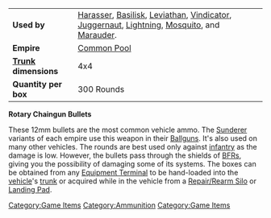 |                                                 |                                                                                                                                                                                                                                                                                                                         |
| ----------------------------------------------- | ----------------------------------------------------------------------------------------------------------------------------------------------------------------------------------------------------------------------------------------------------------------------------------------------------------------------- |
| **Used by**                                     | [Harasser](../vehicles/Harasser.md), [Basilisk](../vehicles/Basilisk.md), [Leviathan](../vehicles/Leviathan.md), [Vindicator](../vehicles/Vindicator.md), [Juggernaut](../vehicles/Juggernaut.md), [Lightning](../vehicles/Lightning.md), [Mosquito](../vehicles/Mosquito.md), and [Marauder](../vehicles/Marauder.md). |
| **Empire**                                      | [Common Pool](../terminology/Common_Pool.md)                                                                                                                                                                                                                                                                            |
| **[Trunk](../terminology/Trunk.md) dimensions** | 4x4                                                                                                                                                                                                                                                                                                                     |
| **Quantity per box**                            | 300 Rounds                                                                                                                                                                                                                                                                                                              |

**Rotary Chaingun Bullets**

These 12mm bullets are the most common vehicle ammo. The
[Sunderer](../vehicles/Sunderer.md) variants of each empire use this weapon
in their [Ballguns](../items/Ballgun.md). It's also used on many other
vehicles. The rounds are best used only against
[infantry](../terminology/Infantry.md) as the damage is low. However, the
bullets pass through the shields of [BFRs](../vehicles/BattleFrame_Robotics.md), giving you
the possibility of damaging some of its systems. The boxes can be
obtained from any [Equipment Terminal](../items/Equipment_Terminal.md) to
be hand-loaded into the [vehicle](../vehicles/Vehicle.md)'s
[trunk](../terminology/Trunk.md) or acquired while in the vehicle from a
[Repair/Rearm Silo](../items/Repair_Rearm_Silo.md) or [Landing
Pad](../items/Landing_Pad.md).

[Category:Game Items](Category:Game_Items.md)
[Category:Ammunition](Category:Ammunition.md) [Category:Game
Items](Category:Game_Items.md)
